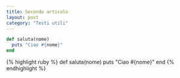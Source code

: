 ```yaml
---
title: Secondo articolo
layout: post
category: "Testi utili"
---
```


```ruby
def saluta(nome)
  puts "Ciao #{nome}"
end
```

{% highlight ruby %}
def saluta(nome)
  puts "Ciao #{nome}"
end
{% endhighlight %}

